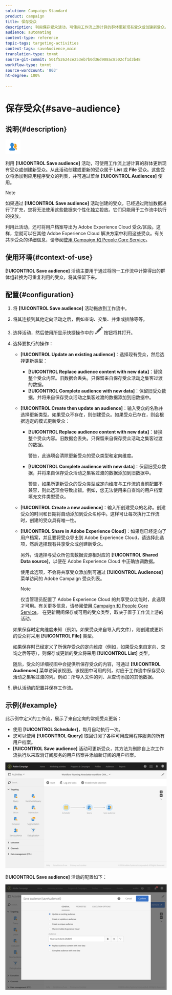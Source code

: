 ```yaml
---
solution: Campaign Standard
product: campaign
title: 保存受众
description: 利用保存受众活动，可使用工作流上游计算的群体更新现有受众或创建新受众。
audience: automating
content-type: reference
topic-tags: targeting-activities
context-tags: saveAudience,main
translation-type: tm+mt
source-git-commit: 501f52624ce253eb7b0d36d908ac8502cf1d3b48
workflow-type: tm+mt
source-wordcount: '803'
ht-degree: 100%

---
```



# 保存受众{#save-audience}

## 说明{#description}

![](assets/save_audience.png)

利用 **[!UICONTROL Save audience]** 活动，可使用工作流上游计算的群体更新现有受众或创建新受众。从此活动创建或更新的受众属于 **List** 或 **File** 受众。这些受众将添加到应用程序受众的列表，并可通过菜单 **[!UICONTROL Audiences]** 使用。

>[!NOTE]
>
>如果通过 **[!UICONTROL Save audience]** 活动创建的受众，已经通过附加数据进行了扩充，您将无法使用这些数据来个性化独立投放。它们只能用于工作流中执行的投放。

利用此活动，还可将用户档案导出为 Adobe Experience Cloud 受众/区段。这样，您就可以在其他 Adobe Experience Cloud 解决方案中利用这些受众。有关共享受众的详细信息，请参阅[使用 Campaign 和 People Core Service](../../integrating/using/about-campaign-audience-manager-or-people-core-service-integration.md)。

## 使用环境{#context-of-use}

**[!UICONTROL Save audience]** 活动主要用于通过将同一工作流中计算得出的群体组转换为可重复利用的受众，将其保留下来。

## 配置{#configuration}

1. 将 **[!UICONTROL Save audience]** 活动拖放到工作流中。
1. 将其连接到其他定向活动之后，例如查询、交集、并集或排除等等。
1. 选择活动，然后使用所显示快捷操作中的 ![](assets/edit_darkgrey-24px.png) 按钮将其打开。
1. 选择要执行的操作：

   * **[!UICONTROL Update an existing audience]**：选择现有受众，然后选择更新类型：

      * **[!UICONTROL Replace audience content with new data]**：替换整个受众内容。旧数据会丢失。只保留来自保存受众活动之集客过渡的数据。
      * **[!UICONTROL Complete audience with new data]**：保留旧受众数据，并将来自保存受众活动之集客过渡的数据添加到旧数据中。
   * **[!UICONTROL Create then update an audience]**：输入受众的名称并选择更新类型。如果受众不存在，则创建受众。如果受众已存在，则会根据选定的模式更新受众：

      * **[!UICONTROL Replace audience content with new data]**：替换整个受众内容。旧数据会丢失。只保留来自保存受众活动之集客过渡的数据。

         警告，此选项会清除更新受众的受众类型和定向维度。

      * **[!UICONTROL Complete audience with new data]**：保留旧受众数据，并将来自保存受众活动之集客过渡的数据添加到旧数据中。

         警告，如果所更新受众的受众类型或定向维度与工作流的当前配置不兼容，则此选项会导致出错。例如，您无法使用来自查询的用户档案填充文件类型受众。
   * **[!UICONTROL Create a new audience]**：输入所创建受众的名称。创建受众的时间和日期将自动添加到受众名称中。这样可让每次执行工作流时，创建的受众具有唯一性。
   * **[!UICONTROL Share in Adobe Experience Cloud]**：如果您已经定向了用户档案，并且要将受众导出到 Adobe Experience Cloud，请选择此选项，然后选择现有共享受众或创建新受众。

      另外，请选择与受众所包含数据资源相对应的 **[!UICONTROL Shared Data source]**，以便在 Adobe Experience Cloud 中正确协调数据。

      使用此选项，不会将共享受众添加到可通过 **[!UICONTROL Audiences]** 菜单访问的 Adobe Campaign 受众列表。

      >[!NOTE]
      >
      >仅当管理员配置了 Adobe Experience Cloud 的共享受众功能时，此选项才可用。有关更多信息，请参阅[使用 Campaign 和 People Core Service](../../integrating/using/about-campaign-audience-manager-or-people-core-service-integration.md)。
   在更新期间保存或可用的受众类型，取决于置于工作流上游的活动。

   如果保存时定向维度未知（例如，如果受众来自导入的文件），则创建或更新的受众将采用 **[!UICONTROL File]** 类型。

   如果保存时已经定义了所保存受众的定向维度（例如，如果受众来自定向、查询之后等等），则保存或更新的受众将采用 **[!UICONTROL List]** 类型。

   随后，受众的详细视图中会提供所保存受众的内容，可通过 **[!UICONTROL Audiences]** 菜单访问该视图。该视图中可用的列，对应于工作流中保存受众活动之集客过渡的列。例如：所导入文件的列、从查询添加的其他数据。

1. 确认活动的配置并保存工作流。

## 示例{#example}

此示例中定义的工作流，展示了来自定向的常规受众更新：

* 使用 **[!UICONTROL Scheduler]**，每月自动执行一次。
* 您可以使用 **[!UICONTROL Query]** 取回订阅了各种可用应用程序服务的所有用户档案。
* **[!UICONTROL Save audience]** 活动可更新受众，其方法为删除自上次工作流执行以来取消订阅服务的用户档案并添加新订阅的用户档案。

![](assets/save_audience_example_1.png)

**[!UICONTROL Save audience]** 活动的配置如下：

![](assets/save_audience_example_2.png)

